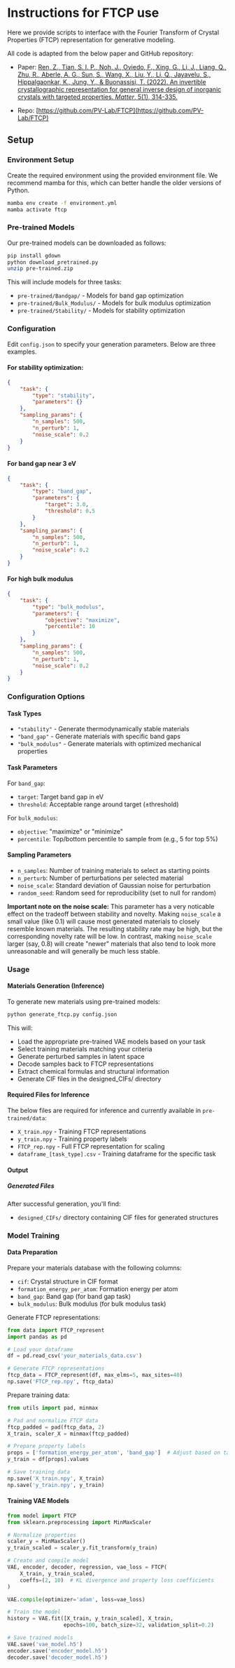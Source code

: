 # Instructions for FTCP use

Here we provide scripts to interface with the Fourier Transform of Crystal Properties (FTCP) representation for generative modeling.

All code is adapted from the below paper and GitHub repository:

* Paper: [Ren, Z., Tian, S. I. P., Noh, J., Oviedo, F., Xing, G., Li, J., Liang, Q., Zhu, R., Aberle, A. G., Sun, S., Wang, X., Liu, Y., Li, Q., Jayavelu, S., Hippalgaonkar, K., Jung, Y., & Buonassisi, T. (2022). An invertible crystallographic representation for general inverse design of inorganic crystals with targeted properties. *Matter*, 5(1), 314-335.](https://doi.org/10.1016/j.matt.2021.11.032)

* Repo: [https://github.com/PV-Lab/FTCP](https://github.com/PV-Lab/FTCP)

## Setup

### Environment Setup

Create the required environment using the provided environment file. We recommend mamba for this, which can better handle the older versions of Python.

```bash
mamba env create -f environment.yml
mamba activate ftcp
```

### Pre-trained Models

Our pre-trained models can be downloaded as follows:

```bash
pip install gdown
python download_pretrained.py
unzip pre-trained.zip
```

This will include models for three tasks:

* ```pre-trained/Bandgap/``` - Models for band gap optimization
* ```pre-trained/Bulk_Modulus/``` - Models for bulk modulus optimization
* ```pre-trained/Stability/``` - Models for stability optimization

### Configuration

Edit ```config.json``` to specify your generation parameters. Below are three examples.

#### For stability optimization:

```json
{
    "task": {
        "type": "stability",
        "parameters": {}
    },
    "sampling_params": {
        "n_samples": 500,
        "n_perturb": 1,
        "noise_scale": 0.2
    }
}
```

#### For band gap near 3 eV

```json
{
    "task": {
        "type": "band_gap",
        "parameters": {
            "target": 3.0,
            "threshold": 0.5
        }
    },
    "sampling_params": {
        "n_samples": 500,
        "n_perturb": 1,
        "noise_scale": 0.2
    }
}
```

#### For high bulk modulus

```json
{
    "task": {
        "type": "bulk_modulus",
        "parameters": {
            "objective": "maximize",
            "percentile": 10
        }
    },
    "sampling_params": {
        "n_samples": 500,
        "n_perturb": 1,
        "noise_scale": 0.2
    }
}
```

### Configuration Options

#### Task Types

* ```"stability"``` - Generate thermodynamically stable materials
* ```"band_gap"``` - Generate materials with specific band gaps
* ```"bulk_modulus"``` - Generate materials with optimized mechanical properties

#### Task Parameters

For ```band_gap```:

* ```target```: Target band gap in eV
* ```threshold```: Acceptable range around target (±threshold)

For ```bulk_modulus```:

* ```objective```: "maximize" or "minimize"
* ```percentile```: Top/bottom percentile to sample from (e.g., 5 for top 5%)

#### Sampling Parameters

* ```n_samples```: Number of training materials to select as starting points
* ```n_perturb```: Number of perturbations per selected material
* ```noise_scale```: Standard deviation of Gaussian noise for perturbation
* ```random_seed```: Random seed for reproducibility (set to null for random)

**Important note on the noise scale:** This parameter has a very noticable effect on the tradeoff between stability and novelty. Making ```noise_scale``` a small value (like 0.1) will cause most generated materials to closely resemble known materials. The resulting stability rate may be high, but the corresponding novelty rate will be low. In contrast, making ```noise_scale``` larger (say, 0.8) will create "newer" materials that also tend to look more unreasonable and will generally be much less stable.

### Usage

#### Materials Generation (Inference)

To generate new materials using pre-trained models:

```bash
python generate_ftcp.py config.json
```

This will:

* Load the appropriate pre-trained VAE models based on your task
* Select training materials matching your criteria
* Generate perturbed samples in latent space
* Decode samples back to FTCP representations
* Extract chemical formulas and structural information
* Generate CIF files in the designed_CIFs/ directory

#### Required Files for Inference

The below files are required for inference and currently available in ```pre-trained/data```:

* ```X_train.npy``` - Training FTCP representations
* ```y_train.npy``` - Training property labels
* ```FTCP_rep.npy``` - Full FTCP representation for scaling
* ```dataframe_[task_type].csv``` - Training dataframe for the specific task

#### Output

##### Generated Files

After successful generation, you'll find:

* ```designed_CIFs/``` directory containing CIF files for generated structures

### Model Training

#### Data Preparation

Prepare your materials database with the following columns:

* ```cif```: Crystal structure in CIF format
* ```formation_energy_per_atom```: Formation energy per atom
* ```band_gap```: Band gap (for band gap task)
* ```bulk_modulus```: Bulk modulus (for bulk modulus task)

Generate FTCP representations:

```python
from data import FTCP_represent
import pandas as pd

# Load your dataframe
df = pd.read_csv('your_materials_data.csv')

# Generate FTCP representations
ftcp_data = FTCP_represent(df, max_elms=5, max_sites=40)
np.save('FTCP_rep.npy', ftcp_data)
```

Prepare training data:

```python
from utils import pad, minmax

# Pad and normalize FTCP data
ftcp_padded = pad(ftcp_data, 2)
X_train, scaler_X = minmax(ftcp_padded)

# Prepare property labels
props = ['formation_energy_per_atom', 'band_gap']  # Adjust based on task
y_train = df[props].values

# Save training data
np.save('X_train.npy', X_train)
np.save('y_train.npy', y_train)
```

#### Training VAE Models

```python
from model import FTCP
from sklearn.preprocessing import MinMaxScaler

# Normalize properties
scaler_y = MinMaxScaler()
y_train_scaled = scaler_y.fit_transform(y_train)

# Create and compile model
VAE, encoder, decoder, regression, vae_loss = FTCP(
    X_train, y_train_scaled, 
    coeffs=(2, 10)  # KL divergence and property loss coefficients
)

VAE.compile(optimizer='adam', loss=vae_loss)

# Train the model
history = VAE.fit([X_train, y_train_scaled], X_train, 
                  epochs=100, batch_size=32, validation_split=0.2)

# Save trained models
VAE.save('vae_model.h5')
encoder.save('encoder_model.h5')
decoder.save('decoder_model.h5')
```
